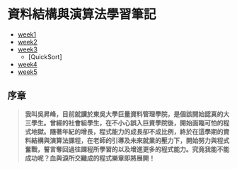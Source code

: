 # 資料結構與演算法學習筆記
* [week1](https://github.com/samuel80402/sam/tree/master/week1)
* [week2](https://github.com/samuel80402/sam/tree/master/week2)
* [week3](https://github.com/samuel80402/sam/tree/master/week3)
  * [QuickSort]
* [week4](https://github.com/samuel80402/sam/tree/master/week4)
* [week5](https://github.com/samuel80402/sam/tree/master/week5)

## 序章
>**我叫吳昇峰，目前就讀於東吳大學巨量資料管理學院，是個該開始認真的大三學生。曾經的社會組學生，在不小心誤入巨資學院後，開始面臨可怕的程式地獄。隨著年紀的增長，程式能力的成長卻不成比例，終於在這學期的資料結構與演算法課程，在老師的引導及未來就業的壓力下，開始努力與程式奮戰，誓言奪回過往課程所學習的以及增進更多的程式能力。究竟我能不能成功呢？血與淚所交織成的程式樂章即將展開！**

